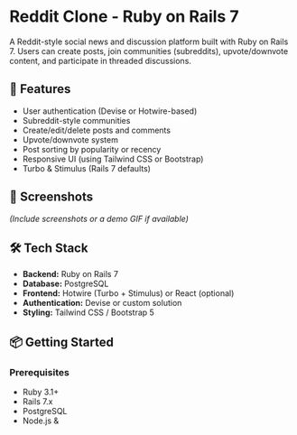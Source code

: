 
# Reddit Clone - Ruby on Rails 7

A Reddit-style social news and discussion platform built with Ruby on Rails 7. Users can create posts, join communities (subreddits), upvote/downvote content, and participate in threaded discussions.

## 🚀 Features

- User authentication (Devise or Hotwire-based)
- Subreddit-style communities
- Create/edit/delete posts and comments
- Upvote/downvote system
- Post sorting by popularity or recency
- Responsive UI (using Tailwind CSS or Bootstrap)
- Turbo & Stimulus (Rails 7 defaults)

## 📸 Screenshots

*(Include screenshots or a demo GIF if available)*

## 🛠 Tech Stack

- **Backend:** Ruby on Rails 7
- **Database:** PostgreSQL
- **Frontend:** Hotwire (Turbo + Stimulus) or React (optional)
- **Authentication:** Devise or custom solution
- **Styling:** Tailwind CSS / Bootstrap 5

## 📦 Getting Started

### Prerequisites

- Ruby 3.1+
- Rails 7.x
- PostgreSQL
- Node.js &
